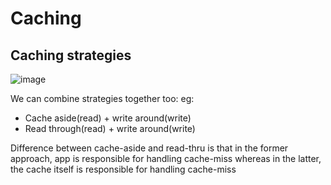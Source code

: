 # Caching

## Caching strategies
![image](https://github.com/soniamartis/system-design/assets/12456295/2434f096-ae8f-48c8-87a5-a892f4aca07a)

We can combine strategies together too:
eg: 
- Cache aside(read) + write around(write)
- Read through(read) + write around(write)

Difference between cache-aside and read-thru is that in the former approach, app is responsible for handling cache-miss
whereas in the latter, the cache itself is responsible for handling cache-miss

